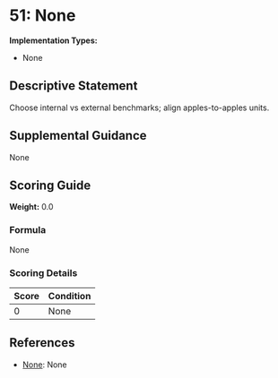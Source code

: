 # 51: None

**Implementation Types:**
- None

## Descriptive Statement

Choose internal vs external benchmarks; align apples-to-apples units.

## Supplemental Guidance

None

## Scoring Guide

**Weight:** 0.0

### Formula

None

### Scoring Details

| Score | Condition |
| ----- | --------- |
| 0 | None |

## References

- [None](None): None

